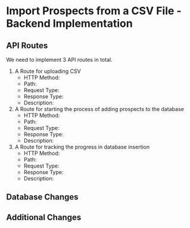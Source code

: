 # Import Prospects from a CSV File - Backend Implementation

<!-- Please fill out commented out fields -->

## API Routes

We need to implement 3 API routes in total.

1. A Route for uploading CSV
   - HTTP Method: <!-- GET, POST, etc. -->
   - Path: <!-- Example: /api/your/path -->
   - Request Type: <!-- Shape of request body -->
   - Response Type: <!-- Shape of response body -->
   - Description: <!-- 1 sentence summary of what this route does -->
2. A Route for starting the process of adding prospects to the database
   - HTTP Method: <!-- GET, POST, etc. -->
   - Path: <!-- Example: /api/your/path -->
   - Request Type: <!-- Shape of request body -->
   - Response Type: <!-- Shape of response body -->
   - Description: <!-- 1 sentence summary of what this route does -->
3. A Route for tracking the progress in database insertion
   - HTTP Method: <!-- GET, POST, etc. -->
   - Path: <!-- Example: /api/your/path -->
   - Request Type: <!-- Shape of request body -->
   - Response Type: <!-- Shape of response body -->
   - Description: <!-- 1 sentence summary of what this route does -->

## Database Changes

<!-- What changes do we need to make in database for this feature? -->

## Additional Changes

<!-- What do we need to implement other than route handlers & database? -->
